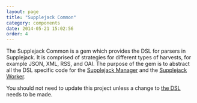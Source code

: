 ```yaml
---
layout: page
title: "Supplejack Common"
category: components
date: 2014-05-21 15:02:56
order: 4
---
```


The Supplejack Common is a gem which provides the DSL for parsers in Supplejack. It is comprised of strategies for different types of harvests, for example JSON, XML, RSS, and OAI. The purpose of the gem is to abstract all the DSL specific code for the [Supplejack Manager](http://digitalnz.github.io/supplejack/start/supplejack-manager.html) and the [Supplejack Worker](http://digitalnz.github.io/supplejack/start/supplejack-worker.html).

You should not need to update this project unless a change to [the DSL](http://digitalnz.github.io/supplejack/manager/parser-dsl-domain-specific-language.html) needs to be made.
